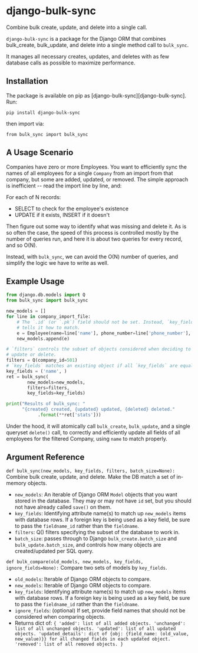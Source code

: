 # django-bulk-sync
Combine bulk create, update, and delete into a single call.

`django-bulk-sync` is a package for the Django ORM that combines bulk_create, bulk_update, and delete into a single method call to `bulk_sync`.  

It manages all necessary creates, updates, and deletes with as few database calls as possible to maximize performance.

## Installation

The package is available on pip as [django-bulk-sync][django-bulk-sync].  Run:

`pip install django-bulk-sync`

then import via:

`from bulk_sync import bulk_sync`

## A Usage Scenario

Companies have zero or more Employees. You want to efficiently sync the names of all employees for a single `Company` from an import from that company, but some are added, updated, or removed.  The simple approach is inefficient -- read the import line by line, and:

For each of N records:

- SELECT to check for the employee's existence
- UPDATE if it exists, INSERT if it doesn't

Then figure out some way to identify what was missing and delete it.  As is so often the case, the speed of this process is controlled mostly by the number of queries run, and here it is about two queries for every record, and so O(N).

Instead, with `bulk_sync`, we can avoid the O(N) number of queries, and simplify the logic we have to write as well. 
	
## Example Usage

```python
from django.db.models import Q
from bulk_sync import bulk_sync

new_models = []
for line in company_import_file:
	# The `.id` (or `.pk`) field should not be set. Instead, `key_fields` 
	# tells it how to match.
	e = Employee(name=line['name'], phone_number=line['phone_number'], ...)
	new_models.append(e)

# `filters` controls the subset of objects considered when deciding to 
# update or delete.
filters = Q(company_id=501)  
# `key_fields` matches an existing object if all `key_fields` are equal.
key_fields = ('name', )  
ret = bulk_sync(
        new_models=new_models,
        filters=filters,
        key_fields=key_fields)

print("Results of bulk_sync: "
      "{created} created, {updated} updated, {deleted} deleted."
      		.format(**ret['stats']))
```

Under the hood, it will atomically call `bulk_create`, `bulk_update`, and a single queryset `delete()` call, to correctly and efficiently update all fields of all employees for the filtered Company, using `name` to match properly. 

## Argument Reference

`def bulk_sync(new_models, key_fields, filters, batch_size=None):`
Combine bulk create, update, and delete.  Make the DB match a set of in-memory objects.
- `new_models`: An iterable of Django ORM `Model` objects that you want stored in the database. They may or may not have `id` set, but you should not have already called `save()` on them.
- `key_fields`: Identifying attribute name(s) to match up `new_models` items with database rows.  If a foreign key is being used as a key field, be sure to pass the `fieldname_id` rather than the `fieldname`.
- `filters`: Q() filters specifying the subset of the database to work in.
- `batch_size`: passes through to Django `bulk_create.batch_size` and `bulk_update.batch_size`, and controls how many objects are created/updated per SQL query.

`def bulk_compare(old_models, new_models, key_fields, ignore_fields=None):`
Compare two sets of models by `key_fields`.
- `old_models`: Iterable of Django ORM objects to compare.
- `new_models`: Iterable of Django ORM objects to compare.
- `key_fields`: Identifying attribute name(s) to match up `new_models` items with database rows.  If a foreign key
        is being used as a key field, be sure to pass the `fieldname_id` rather than the `fieldname`.
- `ignore_fields`: (optional) If set, provide field names that should not be considered when comparing objects.
- Returns dict of: ```
    {
        'added': list of all added objects.
        'unchanged': list of all unchanged objects.
        'updated': list of all updated objects.
        'updated_details': dict of {obj: {field_name: (old_value, new_value)}} for all changed fields in each updated object.
        'removed': list of all removed objects.
    } ```